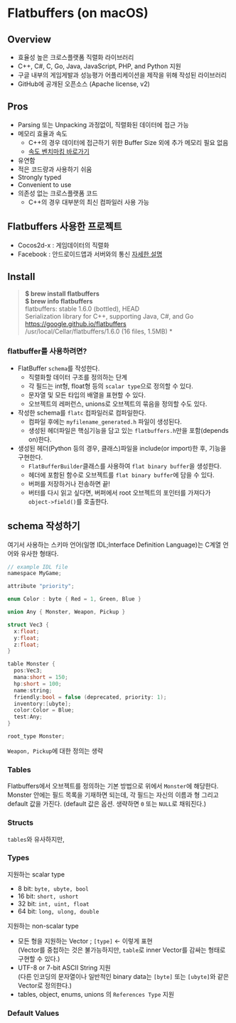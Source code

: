 # Flatbuffers (on macOS)

## Overview
- 효율성 높은 크로스플랫폼 직렬화 라이브러리
- C++, C#, C, Go, Java, JavaScript, PHP, and Python 지원
- 구글 내부의 게임게발과 성능평가 어플리케이션을 제작을 위해 작성된 라이브러리
- GitHub에 공개된 오픈소스 (Apache license, v2)

## Pros
- Parsing 또는 Unpacking 과정없이, 직렬화된 데이터에 접근 가능
- 메모리 효율과 속도
  - C++의 경우 데이터에 접근하기 위한 Buffer Size 외에 추가 메모리 필요 없음
  - [속도 벤치마킹 바로가기](https://google.github.io/flatbuffers/flatbuffers_benchmarks.html)
- 유연함
- 적은 코드량과 사용하기 쉬움
- Strongly typed
- Convenient to use
- 의존성 없는 크로스플랫폼 코드
  - C++의 경우 대부분의 최신 컴파일러 사용 가능

## Flatbuffers 사용한 프로젝트
- Cocos2d-x : 게임데이터의 직렬화
- Facebook : 안드로이드앱과 서버와의 통신 [자세한 설명](https://code.facebook.com/posts/872547912839369/improving-facebook-s-performance-on-android-with-flatbuffers/)

## Install

> **$ brew install flatbuffers**  
> **$ brew info flatbuffers**  
> flatbuffers: stable 1.6.0 (bottled), HEAD  
> Serialization library for C++, supporting Java, C#, and Go  
> https://google.github.io/flatbuffers  
> /usr/local/Cellar/flatbuffers/1.6.0 (16 files, 1.5MB) *  

### flatbuffer를 사용하려면?

- FlatBuffer ```schema```를 작성한다.
  - 직렬화할 데이터 구조를 정의하는 단계
  - 각 필드는 int형, float형 등의 ```scalar type```으로 정의할 수 있다.
  - 문자열 및  모든 타입의 배열을 표현할 수 있다.
  - 오브젝트의 레퍼런스, unions로 오브젝트의 묶음을 정의할 수도 있다.
- 작성한  schema를 ```flatc``` 컴파일러로 컴파일한다.
  - 컴파일 후에는 ```myfilename_generated.h``` 파일이 생성된다.
  - 생성된 헤더파일은 핵심기능을 담고 있는 ```flatbuffers.h```만을 포함(depends on)한다.
- 생성된 헤더(Python 등의 경우, 클래스)파일을 include(or import)한 후, 기능을 구현한다.
  - ```FlatBufferBuilder```클래스를 사용하여 ```flat binary buffer```을 생성한다.
  - 헤더에 포함된 함수로 오브젝트를 ```flat binary buffer```에 담을 수 있다.
  - 버퍼를 저장하거나 전송하면 끝!
  - 버터를 다시 읽고 싶다면, 버퍼에서 root 오브젝트의 포인터를 가져다가 ```object->field()```를 호출한다.
 
## schema 작성하기
여기서 사용하는 스키마 언어(일명 IDL;Interface Definition Language)는 C계열 언어와 유사한 형태다.

```C
// example IDL file
namespace MyGame;

attribute "priority";

enum Color : byte { Red = 1, Green, Blue }

union Any { Monster, Weapon, Pickup }

struct Vec3 {
  x:float;
  y:float;
  z:float;
}

table Monster {
  pos:Vec3;
  mana:short = 150;
  hp:short = 100;
  name:string;
  friendly:bool = false (deprecated, priority: 1);
  inventory:[ubyte];
  color:Color = Blue;
  test:Any;
}

root_type Monster;
```
```Weapon, Pickup```에 대한 정의는 생략

### Tables
Flatbuffers에서 오브젝트를 정의하는 기본 방법으로 위에서 ```Monster```에 해당한다.
Monster 안에는 필드 목록을 기재하면 되는데, 각 필드는 자신의 이름과 형 그리고 default 값을 가진다.
(default 값은 옵션. 생략하면 ```0``` 또는 ```NULL```로 채워진다.)

### Structs
```tables```와 유사하지만, 

### Types
지원하는 scalar type  

- 8 bit: ```byte, ubyte, bool```  
- 16 bit: ```short, ushort```  
- 32 bit: ```int, uint, float```  
- 64 bit: ```long, ulong, double```  

지원하는 non-scalar type

- 모든 형을 지원하는 Vector ; ```[type]``` <- 이렇게 표현  
  (Vector를 중첩하는 것은 불가능하지만, ```table```로 inner Vector를 감싸는 형태로 구현할 수 있다.)
- UTF-8 or 7-bit ASCII String 지원  
  (다른 인코딩의 문자열이나 일반적인 binary data는 ```[byte]``` 또는 ```[ubyte]```와 같은 Vector로 정의한다.)
- tables, object, enums, unions 의 ```References Type``` 지원

### Default Values



